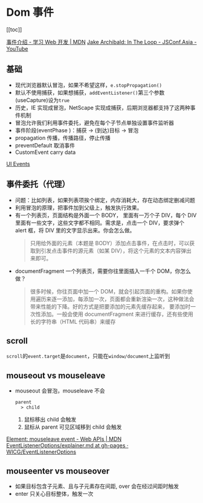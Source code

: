 # Dom 事件
[[toc]]

[事件介绍 - 学习 Web 开发 | MDN](https://developer.mozilla.org/zh-CN/docs/Learn/JavaScript/Building_blocks/Events)
[Jake Archibald: In The Loop - JSConf.Asia - YouTube](https://www.youtube.com/watch?v=cCOL7MC4Pl0&t=1521s)

## 基础
- 现代浏览器默认冒泡，如果不希望这样，`e.stopPropagation()`
- 默认不使用捕获，如果想捕获，`addEventListener()`第三个参数(useCapture)设为`true`
- 历史，IE 实现成冒泡，NetScape 实现成捕获，后期浏览器都支持了这两种事件机制
- 冒泡允许我们利用事件委托，避免在每个子节点单独设置事件监听器
- 事件阶段(eventPhase )：捕获 -> (到达)目标 -> 冒泡
- propagation 传播，传播路径，停止传播
- preventDefault 取消事件
- CustomEvent carry data

[UI Events](https://www.w3.org/TR/DOM-Level-3-Events/#event-flow)

## 事件委托（代理）

- 问题：比如列表，如果列表项挨个绑定，内存消耗大，存在动态绑定删减问题
- 利用冒泡的原理，把事件加到父级上，触发执行效果。
- 有一个列表页，页面结构是外面一个 BODY， 里面有一万个子 DIV，每个 DIV 里面有一些文字，这些文字都不相同。需求是，点击一个 DIV，要求弹个 alert 框，将 DIV 里的文字显示出来。你会怎么做。
  > 只用给外面的元素（本题是 BODY）添加点击事件，在点击时，可以获取到引发点击事件的源元素（如某 DIV），将这个元素的文本内容弹出来即可。
- documentFragment 一个列表页，需要你往里面插入一千个 DOM，你怎么做？
  > 很多时候，你往页面中加一个 DOM，就会引起页面的重构。如果你使用遍历来逐一添加，每添加一次，页面都会重新渲染一次，这种做法会带来性能的下降。好的方式是把要添加的元素先缓存起来， 要添加时一次性添加。一般会使用 documentFragment 来进行缓存，还有些使用长的字符串（HTML 代码串）来缓存

## scroll

`scroll`的`event.target`是`document`，只能在`window/document`上监听到

## mouseout vs mouseleave

- mouseout 会冒泡，mouseleave 不会
  ```
  parent
    > child
  ```
  1. 鼠标移出 child 会触发
  2. 鼠标从 parent 可见区域移到 child 会触发

[Element: mouseleave event - Web APIs | MDN](https://developer.mozilla.org/en-US/docs/Web/API/Element/mouseleave_event)
[EventListenerOptions/explainer.md at gh-pages · WICG/EventListenerOptions](https://github.com/WICG/EventListenerOptions/blob/gh-pages/explainer.md)

## mouseenter vs mouseover
- 如果目标包含子元素、且与子元素存在间距, over 会在经过间距时触发
- enter 只关心目标整体，触发一次

